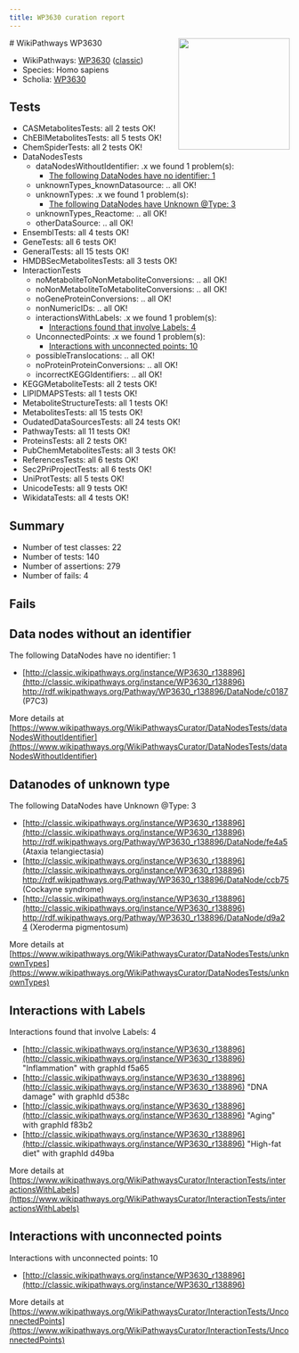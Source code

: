 ```yaml
---
title: WP3630 curation report
---
```


<img style="float: right; width: 200px" src="https://upload.wikimedia.org/wikipedia/commons/thumb/8/83/Wplogo_with_text_500.png/640px-Wplogo_with_text_500.png" />
# WikiPathways WP3630

* WikiPathways: [WP3630](https://wikipathways.org/pathways/WP3630) ([classic](https://classic.wikipathways.org/instance/WP3630))
* Species: Homo sapiens
* Scholia: [WP3630](https://scholia.toolforge.org/wikipathways/WP3630)
## Tests
* CASMetabolitesTests: all 2 tests OK!
* ChEBIMetabolitesTests: all 5 tests OK!
* ChemSpiderTests: all 2 tests OK!
* DataNodesTests
    * dataNodesWithoutIdentifier: .x we found 1 problem(s):
        * [The following DataNodes have no identifier: 1](#d2d32fa0)
    * unknownTypes_knownDatasource: .. all OK!
    * unknownTypes: .x we found 1 problem(s):
        * [The following DataNodes have Unknown @Type: 3](#839973e1)
    * unknownTypes_Reactome: .. all OK!
    * otherDataSource: .. all OK!
* EnsemblTests: all 4 tests OK!
* GeneTests: all 6 tests OK!
* GeneralTests: all 15 tests OK!
* HMDBSecMetabolitesTests: all 3 tests OK!
* InteractionTests
    * noMetaboliteToNonMetaboliteConversions: .. all OK!
    * noNonMetaboliteToMetaboliteConversions: .. all OK!
    * noGeneProteinConversions: .. all OK!
    * nonNumericIDs: .. all OK!
    * interactionsWithLabels: .x we found 1 problem(s):
        * [Interactions found that involve Labels: 4](#630d267b)
    * UnconnectedPoints: .x we found 1 problem(s):
        * [Interactions with unconnected points: 10](#7f1d4077)
    * possibleTranslocations: .. all OK!
    * noProteinProteinConversions: .. all OK!
    * incorrectKEGGIdentifiers: .. all OK!
* KEGGMetaboliteTests: all 2 tests OK!
* LIPIDMAPSTests: all 1 tests OK!
* MetaboliteStructureTests: all 1 tests OK!
* MetabolitesTests: all 15 tests OK!
* OudatedDataSourcesTests: all 24 tests OK!
* PathwayTests: all 11 tests OK!
* ProteinsTests: all 2 tests OK!
* PubChemMetabolitesTests: all 3 tests OK!
* ReferencesTests: all 6 tests OK!
* Sec2PriProjectTests: all 6 tests OK!
* UniProtTests: all 5 tests OK!
* UnicodeTests: all 9 tests OK!
* WikidataTests: all 4 tests OK!


## Summary

* Number of test classes: 22
* Number of tests: 140
* Number of assertions: 279
* Number of fails: 4

## Fails

<a name="d2d32fa0" />

## Data nodes without an identifier

The following DataNodes have no identifier: 1

* [http://classic.wikipathways.org/instance/WP3630_r138896](http://classic.wikipathways.org/instance/WP3630_r138896) http://rdf.wikipathways.org/Pathway/WP3630_r138896/DataNode/c0187 (P7C3)


More details at [https://www.wikipathways.org/WikiPathwaysCurator/DataNodesTests/dataNodesWithoutIdentifier](https://www.wikipathways.org/WikiPathwaysCurator/DataNodesTests/dataNodesWithoutIdentifier)

<a name="839973e1" />

## Datanodes of unknown type

The following DataNodes have Unknown @Type: 3

* [http://classic.wikipathways.org/instance/WP3630_r138896](http://classic.wikipathways.org/instance/WP3630_r138896) http://rdf.wikipathways.org/Pathway/WP3630_r138896/DataNode/fe4a5 (Ataxia telangiectasia)
* [http://classic.wikipathways.org/instance/WP3630_r138896](http://classic.wikipathways.org/instance/WP3630_r138896) http://rdf.wikipathways.org/Pathway/WP3630_r138896/DataNode/ccb75 (Cockayne syndrome)
* [http://classic.wikipathways.org/instance/WP3630_r138896](http://classic.wikipathways.org/instance/WP3630_r138896) http://rdf.wikipathways.org/Pathway/WP3630_r138896/DataNode/d9a24 (Xeroderma pigmentosum)


More details at [https://www.wikipathways.org/WikiPathwaysCurator/DataNodesTests/unknownTypes](https://www.wikipathways.org/WikiPathwaysCurator/DataNodesTests/unknownTypes)

<a name="630d267b" />

## Interactions with Labels

Interactions found that involve Labels: 4

* [http://classic.wikipathways.org/instance/WP3630_r138896](http://classic.wikipathways.org/instance/WP3630_r138896) "Inflammation" with graphId f5a65
* [http://classic.wikipathways.org/instance/WP3630_r138896](http://classic.wikipathways.org/instance/WP3630_r138896) "DNA damage" with graphId d538c
* [http://classic.wikipathways.org/instance/WP3630_r138896](http://classic.wikipathways.org/instance/WP3630_r138896) "Aging" with graphId f83b2
* [http://classic.wikipathways.org/instance/WP3630_r138896](http://classic.wikipathways.org/instance/WP3630_r138896) "High-fat diet" with graphId d49ba


More details at [https://www.wikipathways.org/WikiPathwaysCurator/InteractionTests/interactionsWithLabels](https://www.wikipathways.org/WikiPathwaysCurator/InteractionTests/interactionsWithLabels)

<a name="7f1d4077" />

## Interactions with unconnected points

Interactions with unconnected points: 10

* [http://classic.wikipathways.org/instance/WP3630_r138896](http://classic.wikipathways.org/instance/WP3630_r138896)


More details at [https://www.wikipathways.org/WikiPathwaysCurator/InteractionTests/UnconnectedPoints](https://www.wikipathways.org/WikiPathwaysCurator/InteractionTests/UnconnectedPoints)

